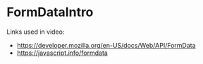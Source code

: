# FormDataIntro

Links used in video:
- https://developer.mozilla.org/en-US/docs/Web/API/FormData
- https://javascript.info/formdata
